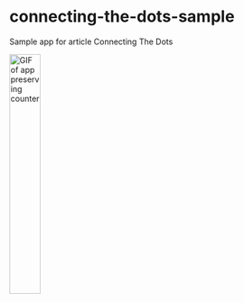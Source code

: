 # connecting-the-dots-sample
Sample app for article Connecting The Dots

<img width="33%" src="https://github.com/mlykotom/connecting-the-dots-sample/blob/master/graphics/connecting-the-dots.gif?raw=true" alt="GIF of app preserving counter" />
